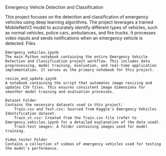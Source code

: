 Emergency Vehicle Detection and Classification

This project focuses on the detection and classification of emergency vehicles using deep learning algorithms. The project leverages a trained MobileNetV2 model to accurately identify different types of vehicles, such as normal vehicles, police cars, ambulances, and fire trucks. It processes video inputs and sends notifications when an emergency vehicle is detected.
Files

    Emergency_vehicles.ipynb
    The main Python notebook containing the entire Emergency Vehicle Detection and Classification project workflow. This includes data preprocessing, model training, evaluation, and real-time application implementation. It serves as the primary notebook for this project.

    resize_and_update.ipynb
    A notebook containing the script that automates image resizing and updates CSV files. This ensures consistent image dimensions for smoother model training and evaluation processes.

    Dataset Folder
    Contains the necessary datasets used in this project:
        Train.csv and Test.csv: Sourced from Kaggle's Emergency Vehicles Identification dataset.
        Train_vt.csv: Created from the Train.csv file (refer to Emergency_vehicles.ipynb for a detailed explanation of the data used).
        Train-test images: A folder containing images used for model training.

    Video_tester Folder
    Contains a collection of videos of emergency vehicles used for testing the model's performance.
